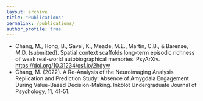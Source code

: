 ```yaml
---
layout: archive
title: "Publications"
permalink: /publications/
author_profile: true
---
```


* Chang, M., Hong, B., Savel, K., Meade, M.E., Martin, C.B., & Barense, M.D. (submitted).
Spatial context scaffolds long-term episodic richness of weak real-world autobiographical
memories. PsyArXiv. https://doi.org/10.31234/osf.io/2hdyw
* Chang, M. (2022). A Re-Analysis of the Neuroimaging Analysis Replication and Prediction
Study: Absence of Amygdala Engagement During Value-Based Decision-Making. Inkblot
Undergraduate Journal of Psychology, 11, 41-51.

